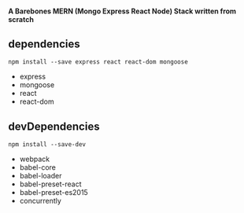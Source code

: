 #### A Barebones MERN (Mongo Express React Node) Stack written from scratch 

## dependencies 

``
npm install --save express react react-dom mongoose
``

* express 
* mongoose
* react
* react-dom 

## devDependencies

``
npm install --save-dev
``

* webpack
* babel-core
* babel-loader
* babel-preset-react
* babel-preset-es2015
* concurrently
 